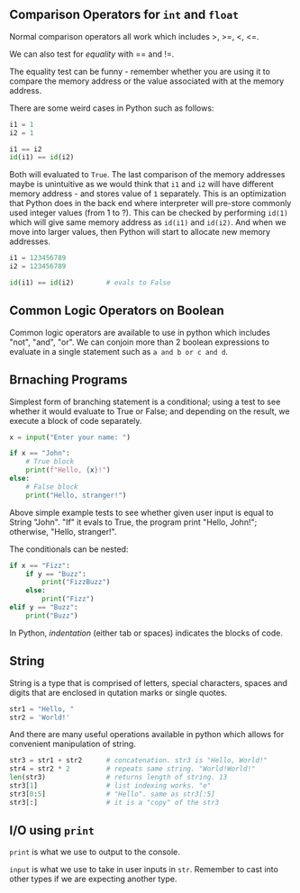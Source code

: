 ## Comparison Operators for `int` and `float`

Normal comparison operators all work which includes >, >=, <, <=.

We can also test for _equality_ with == and !=.

The equality test can be funny - remember whether you are using it to compare
the memory address or the value associated with at the memory address.

There are some weird cases in Python such as follows:

```python
i1 = 1
i2 = 1

i1 == i2
id(i1) == id(i2)
```

Both will evaluated to `True`. The last comparison of the memory addresses
maybe is unintuitive as we would think that `i1` and `i2` will have different
memory address - and stores value of `1` separately. This is an optimization
that Python does in the back end where interpreter will pre-store commonly used
integer values (from 1 to ?). This can be checked by performing `id(1)` which
will give same memory address as `id(i1)` and `id(i2)`. And when we move into
larger values, then Python will start to allocate new memory addresses.

```python
i1 = 123456789
i2 = 123456789

id(i1) == id(i2)        # evals to False
```

## Common Logic Operators on Boolean

Common logic operators are available to use in python which includes "not",
"and", "or". We can conjoin more than 2 boolean expressions to evaluate in
a single statement such as `a and b or c and d`.

## Brnaching Programs

Simplest form of branching statement is a conditional; using a test to see
whether it would evaluate to True or False; and depending on the result, we
execute a block of code separately.

```python
x = input("Enter your name: ")

if x == "John":
    # True block
    print(f"Hello, {x}!")
else:
    # False block
    print("Hello, stranger!")
```

Above simple example tests to see whether given user input is equal to String
"John". "If" it evals to True, the program print "Hello, John!"; otherwise,
"Hello, stranger!".

The conditionals can be nested:

```python
if x == "Fizz":
    if y == "Buzz":
        print("FizzBuzz")
    else:
        print("Fizz")
elif y == "Buzz":
    print("Buzz")
```

In Python, _indentation_ (either tab or spaces) indicates the blocks of code.

## String

String is a type that is comprised of letters, special characters, spaces and
digits that are enclosed in qutation marks or single quotes.

```python
str1 = "Hello, "
str2 = 'World!'
```

And there are many useful operations available in python which allows for
convenient manipulation of string.

```python
str3 = str1 + str2      # concatenation. str3 is "Hello, World!"
str4 = str2 * 2         # repeats same string. "World!World!"
len(str3)               # returns length of string. 13
str3[1]                 # list indexing works. "e"
str3[0:5]               # "Hello". same as str3[:5]
str3[:]                 # it is a "copy" of the str3
```

## I/O using `print`

`print` is what we use to output to the console.

`input` is what we use to take in user inputs in `str`. Remember to cast into
other types if we are expecting another type.


